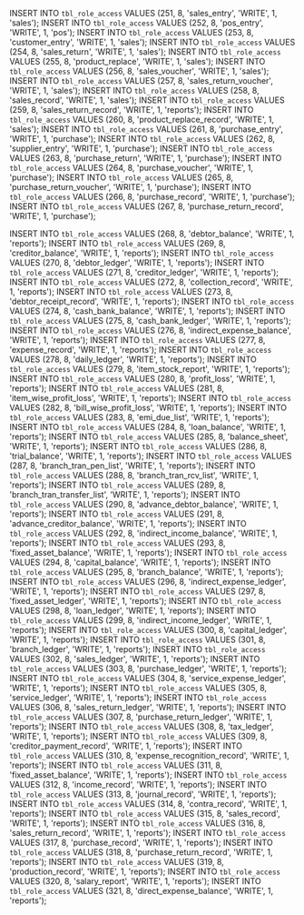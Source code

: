 INSERT INTO `tbl_role_access` VALUES (251, 8, 'sales_entry', 'WRITE', 1, 'sales');
INSERT INTO `tbl_role_access` VALUES (252, 8, 'pos_entry', 'WRITE', 1, 'pos');
INSERT INTO `tbl_role_access` VALUES (253, 8, 'customer_entry', 'WRITE', 1, 'sales');
INSERT INTO `tbl_role_access` VALUES (254, 8, 'sales_return', 'WRITE', 1, 'sales');
INSERT INTO `tbl_role_access` VALUES (255, 8, 'product_replace', 'WRITE', 1, 'sales');
INSERT INTO `tbl_role_access` VALUES (256, 8, 'sales_voucher', 'WRITE', 1, 'sales');
INSERT INTO `tbl_role_access` VALUES (257, 8, 'sales_return_voucher', 'WRITE', 1, 'sales');
INSERT INTO `tbl_role_access` VALUES (258, 8, 'sales_record', 'WRITE', 1, 'sales');
INSERT INTO `tbl_role_access` VALUES (259, 8, 'sales_return_record', 'WRITE', 1, 'reports');
INSERT INTO `tbl_role_access` VALUES (260, 8, 'product_replace_record', 'WRITE', 1, 'sales');
INSERT INTO `tbl_role_access` VALUES (261, 8, 'purchase_entry', 'WRITE', 1, 'purchase');
INSERT INTO `tbl_role_access` VALUES (262, 8, 'supplier_entry', 'WRITE', 1, 'purchase');
INSERT INTO `tbl_role_access` VALUES (263, 8, 'purchase_return', 'WRITE', 1, 'purchase');
INSERT INTO `tbl_role_access` VALUES (264, 8, 'purchase_voucher', 'WRITE', 1, 'purchase');
INSERT INTO `tbl_role_access` VALUES (265, 8, 'purchase_return_voucher', 'WRITE', 1, 'purchase');
INSERT INTO `tbl_role_access` VALUES (266, 8, 'purchase_record', 'WRITE', 1, 'purchase');
INSERT INTO `tbl_role_access` VALUES (267, 8, 'purchase_return_record', 'WRITE', 1, 'purchase');

INSERT INTO `tbl_role_access` VALUES (268, 8, 'debtor_balance', 'WRITE', 1, 'reports');
INSERT INTO `tbl_role_access` VALUES (269, 8, 'creditor_balance', 'WRITE', 1, 'reports');
INSERT INTO `tbl_role_access` VALUES (270, 8, 'debtor_ledger', 'WRITE', 1, 'reports');
INSERT INTO `tbl_role_access` VALUES (271, 8, 'creditor_ledger', 'WRITE', 1, 'reports');
INSERT INTO `tbl_role_access` VALUES (272, 8, 'collection_record', 'WRITE', 1, 'reports');
INSERT INTO `tbl_role_access` VALUES (273, 8, 'debtor_receipt_record', 'WRITE', 1, 'reports');
INSERT INTO `tbl_role_access` VALUES (274, 8, 'cash_bank_balance', 'WRITE', 1, 'reports');
INSERT INTO `tbl_role_access` VALUES (275, 8, 'cash_bank_ledger', 'WRITE', 1, 'reports');
INSERT INTO `tbl_role_access` VALUES (276, 8, 'indirect_expense_balance', 'WRITE', 1, 'reports');
INSERT INTO `tbl_role_access` VALUES (277, 8, 'expense_record', 'WRITE', 1, 'reports');
INSERT INTO `tbl_role_access` VALUES (278, 8, 'daily_ledger', 'WRITE', 1, 'reports');
INSERT INTO `tbl_role_access` VALUES (279, 8, 'item_stock_report', 'WRITE', 1, 'reports');
INSERT INTO `tbl_role_access` VALUES (280, 8, 'profit_loss', 'WRITE', 1, 'reports');
INSERT INTO `tbl_role_access` VALUES (281, 8, 'item_wise_profit_loss', 'WRITE', 1, 'reports');
INSERT INTO `tbl_role_access` VALUES (282, 8, 'bill_wise_profit_loss', 'WRITE', 1, 'reports');
INSERT INTO `tbl_role_access` VALUES (283, 8, 'emi_due_list', 'WRITE', 1, 'reports');
INSERT INTO `tbl_role_access` VALUES (284, 8, 'loan_balance', 'WRITE', 1, 'reports');
INSERT INTO `tbl_role_access` VALUES (285, 8, 'balance_sheet', 'WRITE', 1, 'reports');
INSERT INTO `tbl_role_access` VALUES (286, 8, 'trial_balance', 'WRITE', 1, 'reports');
INSERT INTO `tbl_role_access` VALUES (287, 8, 'branch_tran_pen_list', 'WRITE', 1, 'reports');
INSERT INTO `tbl_role_access` VALUES (288, 8, 'branch_tran_rcv_list', 'WRITE', 1, 'reports');
INSERT INTO `tbl_role_access` VALUES (289, 8, 'branch_tran_transfer_list', 'WRITE', 1, 'reports');
INSERT INTO `tbl_role_access` VALUES (290, 8, 'advance_debtor_balance', 'WRITE', 1, 'reports');
INSERT INTO `tbl_role_access` VALUES (291, 8, 'advance_creditor_balance', 'WRITE', 1, 'reports');
INSERT INTO `tbl_role_access` VALUES (292, 8, 'indirect_income_balance', 'WRITE', 1, 'reports');
INSERT INTO `tbl_role_access` VALUES (293, 8, 'fixed_asset_balance', 'WRITE', 1, 'reports');
INSERT INTO `tbl_role_access` VALUES (294, 8, 'capital_balance', 'WRITE', 1, 'reports');
INSERT INTO `tbl_role_access` VALUES (295, 8, 'branch_balance', 'WRITE', 1, 'reports');
INSERT INTO `tbl_role_access` VALUES (296, 8, 'indirect_expense_ledger', 'WRITE', 1, 'reports');
INSERT INTO `tbl_role_access` VALUES (297, 8, 'fixed_asset_ledger', 'WRITE', 1, 'reports');
INSERT INTO `tbl_role_access` VALUES (298, 8, 'loan_ledger', 'WRITE', 1, 'reports');
INSERT INTO `tbl_role_access` VALUES (299, 8, 'indirect_income_ledger', 'WRITE', 1, 'reports');
INSERT INTO `tbl_role_access` VALUES (300, 8, 'capital_ledger', 'WRITE', 1, 'reports');
INSERT INTO `tbl_role_access` VALUES (301, 8, 'branch_ledger', 'WRITE', 1, 'reports');
INSERT INTO `tbl_role_access` VALUES (302, 8, 'sales_ledger', 'WRITE', 1, 'reports');
INSERT INTO `tbl_role_access` VALUES (303, 8, 'purchase_ledger', 'WRITE', 1, 'reports');
INSERT INTO `tbl_role_access` VALUES (304, 8, 'service_expense_ledger', 'WRITE', 1, 'reports');
INSERT INTO `tbl_role_access` VALUES (305, 8, 'service_ledger', 'WRITE', 1, 'reports');
INSERT INTO `tbl_role_access` VALUES (306, 8, 'sales_return_ledger', 'WRITE', 1, 'reports');
INSERT INTO `tbl_role_access` VALUES (307, 8, 'purchase_return_ledger', 'WRITE', 1, 'reports');
INSERT INTO `tbl_role_access` VALUES (308, 8, 'tax_ledger', 'WRITE', 1, 'reports');
INSERT INTO `tbl_role_access` VALUES (309, 8, 'creditor_payment_record', 'WRITE', 1, 'reports');
INSERT INTO `tbl_role_access` VALUES (310, 8, 'expense_recognition_record', 'WRITE', 1, 'reports');
INSERT INTO `tbl_role_access` VALUES (311, 8, 'fixed_asset_balance', 'WRITE', 1, 'reports');
INSERT INTO `tbl_role_access` VALUES (312, 8, 'income_record', 'WRITE', 1, 'reports');
INSERT INTO `tbl_role_access` VALUES (313, 8, 'journal_record', 'WRITE', 1, 'reports');
INSERT INTO `tbl_role_access` VALUES (314, 8, 'contra_record', 'WRITE', 1, 'reports');
INSERT INTO `tbl_role_access` VALUES (315, 8, 'sales_record', 'WRITE', 1, 'reports');
INSERT INTO `tbl_role_access` VALUES (316, 8, 'sales_return_record', 'WRITE', 1, 'reports');
INSERT INTO `tbl_role_access` VALUES (317, 8, 'purchase_record', 'WRITE', 1, 'reports');
INSERT INTO `tbl_role_access` VALUES (318, 8, 'purchase_return_record', 'WRITE', 1, 'reports');
INSERT INTO `tbl_role_access` VALUES (319, 8, 'production_record', 'WRITE', 1, 'reports');
INSERT INTO `tbl_role_access` VALUES (320, 8, 'salary_report', 'WRITE', 1, 'reports');
INSERT INTO `tbl_role_access` VALUES (321, 8, 'direct_expense_balance', 'WRITE', 1, 'reports');
